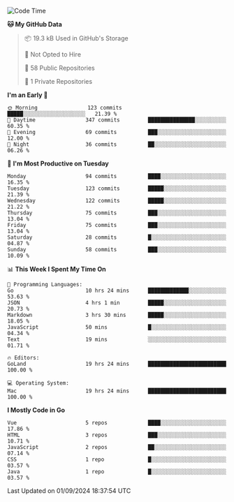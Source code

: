 <!--START_SECTION:waka-->
![Code Time](http://img.shields.io/badge/Code%20Time-1%2C242%20hrs%2026%20mins-blue)

**🐱 My GitHub Data** 

> 📦 19.3 kB Used in GitHub's Storage 
 > 
> 🚫 Not Opted to Hire
 > 
> 📜 58 Public Repositories 
 > 
> 🔑 1 Private Repositories 
 > 
**I'm an Early 🐤** 

```text
🌞 Morning                123 commits         █████░░░░░░░░░░░░░░░░░░░░   21.39 % 
🌆 Daytime                347 commits         ███████████████░░░░░░░░░░   60.35 % 
🌃 Evening                69 commits          ███░░░░░░░░░░░░░░░░░░░░░░   12.00 % 
🌙 Night                  36 commits          ██░░░░░░░░░░░░░░░░░░░░░░░   06.26 % 
```
📅 **I'm Most Productive on Tuesday** 

```text
Monday                   94 commits          ████░░░░░░░░░░░░░░░░░░░░░   16.35 % 
Tuesday                  123 commits         █████░░░░░░░░░░░░░░░░░░░░   21.39 % 
Wednesday                122 commits         █████░░░░░░░░░░░░░░░░░░░░   21.22 % 
Thursday                 75 commits          ███░░░░░░░░░░░░░░░░░░░░░░   13.04 % 
Friday                   75 commits          ███░░░░░░░░░░░░░░░░░░░░░░   13.04 % 
Saturday                 28 commits          █░░░░░░░░░░░░░░░░░░░░░░░░   04.87 % 
Sunday                   58 commits          ███░░░░░░░░░░░░░░░░░░░░░░   10.09 % 
```


📊 **This Week I Spent My Time On** 

```text
💬 Programming Languages: 
Go                       10 hrs 24 mins      █████████████░░░░░░░░░░░░   53.63 % 
JSON                     4 hrs 1 min         █████░░░░░░░░░░░░░░░░░░░░   20.73 % 
Markdown                 3 hrs 30 mins       █████░░░░░░░░░░░░░░░░░░░░   18.05 % 
JavaScript               50 mins             █░░░░░░░░░░░░░░░░░░░░░░░░   04.34 % 
Text                     19 mins             ░░░░░░░░░░░░░░░░░░░░░░░░░   01.71 % 

🔥 Editors: 
GoLand                   19 hrs 24 mins      █████████████████████████   100.00 % 

💻 Operating System: 
Mac                      19 hrs 24 mins      █████████████████████████   100.00 % 
```

**I Mostly Code in Go** 

```text
Vue                      5 repos             ████░░░░░░░░░░░░░░░░░░░░░   17.86 % 
HTML                     3 repos             ███░░░░░░░░░░░░░░░░░░░░░░   10.71 % 
JavaScript               2 repos             ██░░░░░░░░░░░░░░░░░░░░░░░   07.14 % 
CSS                      1 repo              █░░░░░░░░░░░░░░░░░░░░░░░░   03.57 % 
Java                     1 repo              █░░░░░░░░░░░░░░░░░░░░░░░░   03.57 % 
```




 Last Updated on 01/09/2024 18:37:54 UTC
<!--END_SECTION:waka-->
